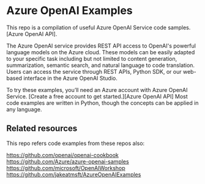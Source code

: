 # Azure OpenAI Examples
This repo is a compilation of useful Azure OpenAI Service code samples. [Azure OpenAI API].

The Azure OpenAI service provides REST API access to OpenAI's powerful language models on the Azure cloud. These models can be easily adapted to your specific task including but not limited to content generation, summarization, semantic search, and natural language to code translation. Users can access the service through REST APIs, Python SDK, or our web-based interface in the Azure OpenAI Studio.

To try these examples, you’ll need an Azure account with Azure OpenAI Service. [Create a free account to get started.][Azure OpenAI API]
Most code examples are written in Python, though the concepts can be applied in any language.

## Related resources

This repo refers code examples from these repos also:

https://github.com/openai/openai-cookbook
https://github.com/Azure/azure-openai-samples
https://github.com/microsoft/OpenAIWorkshop
https://github.com/jakeatmsft/AzureOpenAIExamples
